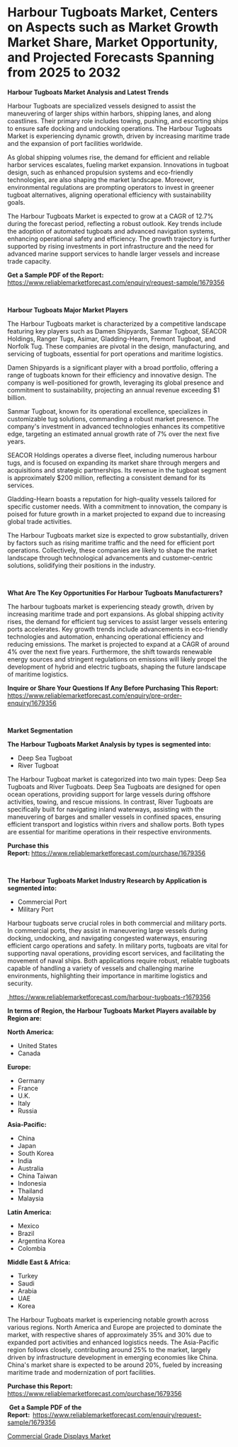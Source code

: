 <p><h1>Harbour Tugboats Market, Centers on Aspects such as Market Growth Market Share, Market Opportunity, and Projected Forecasts Spanning from 2025 to 2032</h1></p><p><strong>Harbour Tugboats Market Analysis and Latest Trends</strong></p>
<p><p>Harbour Tugboats are specialized vessels designed to assist the maneuvering of larger ships within harbors, shipping lanes, and along coastlines. Their primary role includes towing, pushing, and escorting ships to ensure safe docking and undocking operations. The Harbour Tugboats Market is experiencing dynamic growth, driven by increasing maritime trade and the expansion of port facilities worldwide. </p><p>As global shipping volumes rise, the demand for efficient and reliable harbor services escalates, fueling market expansion. Innovations in tugboat design, such as enhanced propulsion systems and eco-friendly technologies, are also shaping the market landscape. Moreover, environmental regulations are prompting operators to invest in greener tugboat alternatives, aligning operational efficiency with sustainability goals.</p><p>The Harbour Tugboats Market is expected to grow at a CAGR of 12.7% during the forecast period, reflecting a robust outlook. Key trends include the adoption of automated tugboats and advanced navigation systems, enhancing operational safety and efficiency. The growth trajectory is further supported by rising investments in port infrastructure and the need for advanced marine support services to handle larger vessels and increase trade capacity.</p></p>
<p><strong>Get a Sample PDF of the Report:&nbsp;</strong> <a href="https://www.reliablemarketforecast.com/enquiry/request-sample/1679356?utm_campaign=3282&utm_medium=2&utm_source=Github&utm_content=ia&utm_term=24032025&utm_id=harbour-tugboats">https://www.reliablemarketforecast.com/enquiry/request-sample/1679356</a></p>
<p>&nbsp;</p>
<p><strong>Harbour Tugboats Major Market Players</strong></p>
<p><p>The Harbour Tugboats market is characterized by a competitive landscape featuring key players such as Damen Shipyards, Sanmar Tugboat, SEACOR Holdings, Ranger Tugs, Asimar, Gladding-Hearn, Fremont Tugboat, and Norfolk Tug. These companies are pivotal in the design, manufacturing, and servicing of tugboats, essential for port operations and maritime logistics.</p><p>Damen Shipyards is a significant player with a broad portfolio, offering a range of tugboats known for their efficiency and innovative design. The company is well-positioned for growth, leveraging its global presence and commitment to sustainability, projecting an annual revenue exceeding $1 billion.</p><p>Sanmar Tugboat, known for its operational excellence, specializes in customizable tug solutions, commanding a robust market presence. The company's investment in advanced technologies enhances its competitive edge, targeting an estimated annual growth rate of 7% over the next five years.</p><p>SEACOR Holdings operates a diverse fleet, including numerous harbour tugs, and is focused on expanding its market share through mergers and acquisitions and strategic partnerships. Its revenue in the tugboat segment is approximately $200 million, reflecting a consistent demand for its services.</p><p>Gladding-Hearn boasts a reputation for high-quality vessels tailored for specific customer needs. With a commitment to innovation, the company is poised for future growth in a market projected to expand due to increasing global trade activities.</p><p>The Harbour Tugboats market size is expected to grow substantially, driven by factors such as rising maritime traffic and the need for efficient port operations. Collectively, these companies are likely to shape the market landscape through technological advancements and customer-centric solutions, solidifying their positions in the industry.</p></p>
<p>&nbsp;</p>
<p><strong>What Are The Key Opportunities For Harbour Tugboats Manufacturers?</strong></p>
<p><p>The harbour tugboats market is experiencing steady growth, driven by increasing maritime trade and port expansions. As global shipping activity rises, the demand for efficient tug services to assist larger vessels entering ports accelerates. Key growth trends include advancements in eco-friendly technologies and automation, enhancing operational efficiency and reducing emissions. The market is projected to expand at a CAGR of around 4% over the next five years. Furthermore, the shift towards renewable energy sources and stringent regulations on emissions will likely propel the development of hybrid and electric tugboats, shaping the future landscape of maritime logistics.</p></p>
<p><strong>Inquire or Share Your Questions If Any Before Purchasing This Report:</strong> <a href="https://www.reliablemarketforecast.com/enquiry/pre-order-enquiry/1679356?utm_campaign=3282&utm_medium=2&utm_source=Github&utm_content=ia&utm_term=24032025&utm_id=harbour-tugboats">https://www.reliablemarketforecast.com/enquiry/pre-order-enquiry/1679356</a></p>
<p>&nbsp;</p>
<p><strong>Market Segmentation</strong></p>
<p><strong>The Harbour Tugboats Market Analysis by types is segmented into:</strong></p>
<p><ul><li>Deep Sea Tugboat</li><li>River Tugboat</li></ul></p>
<p><p>The Harbour Tugboat market is categorized into two main types: Deep Sea Tugboats and River Tugboats. Deep Sea Tugboats are designed for open ocean operations, providing support for large vessels during offshore activities, towing, and rescue missions. In contrast, River Tugboats are specifically built for navigating inland waterways, assisting with the maneuvering of barges and smaller vessels in confined spaces, ensuring efficient transport and logistics within rivers and shallow ports. Both types are essential for maritime operations in their respective environments.</p></p>
<p><strong>Purchase this Report:&nbsp;</strong><a href="https://www.reliablemarketforecast.com/purchase/1679356?utm_campaign=3282&utm_medium=2&utm_source=Github&utm_content=ia&utm_term=24032025&utm_id=harbour-tugboats">https://www.reliablemarketforecast.com/purchase/1679356</a></p>
<p>&nbsp;</p>
<p><strong>The Harbour Tugboats Market Industry Research by Application is segmented into:</strong></p>
<p><ul><li>Commercial Port</li><li>Military Port</li></ul></p>
<p><p>Harbour tugboats serve crucial roles in both commercial and military ports. In commercial ports, they assist in maneuvering large vessels during docking, undocking, and navigating congested waterways, ensuring efficient cargo operations and safety. In military ports, tugboats are vital for supporting naval operations, providing escort services, and facilitating the movement of naval ships. Both applications require robust, reliable tugboats capable of handling a variety of vessels and challenging marine environments, highlighting their importance in maritime logistics and security.</p></p>
<p><a href="https://www.reliablemarketforecast.com/harbour-tugboats-r1679356?utm_campaign=3282&utm_medium=2&utm_source=Github&utm_content=ia&utm_term=24032025&utm_id=harbour-tugboats">&nbsp;https://www.reliablemarketforecast.com/harbour-tugboats-r1679356</a></p>
<p><strong>In terms of Region, the Harbour Tugboats Market Players available by Region are:</strong></p>
<p>
    <p> <strong> North America: </strong>
        <ul>
            <li>United States</li>
            <li>Canada</li>
        </ul>
        </p> 
    <p> <strong> Europe: </strong>
        <ul>
            <li>Germany</li>
            <li>France</li>
            <li>U.K.</li>
            <li>Italy</li>
            <li>Russia</li>
        </ul>
        </p> 
    <p> <strong> Asia-Pacific: </strong>
        <ul>
            <li>China</li>
            <li>Japan</li>
            <li>South Korea</li>
            <li>India</li>
            <li>Australia</li>
            <li>China Taiwan</li>
            <li>Indonesia</li>
            <li>Thailand</li>
            <li>Malaysia</li>
        </ul>
        </p> 
    <p> <strong> Latin America: </strong>
        <ul>
            <li>Mexico</li>
            <li>Brazil</li>
            <li>Argentina Korea</li>
            <li>Colombia</li>
        </ul>
        </p> 
    <p> <strong> Middle East & Africa: </strong>
        <ul>
            <li>Turkey</li>
            <li>Saudi</li>
            <li>Arabia</li>
            <li>UAE</li>
            <li>Korea</li>
        </ul>
    </p>
    </p>
<p><p>The Harbour Tugboats market is experiencing notable growth across various regions. North America and Europe are projected to dominate the market, with respective shares of approximately 35% and 30% due to expanded port activities and enhanced logistics needs. The Asia-Pacific region follows closely, contributing around 25% to the market, largely driven by infrastructure development in emerging economies like China. China's market share is expected to be around 20%, fueled by increasing maritime trade and modernization of port facilities.</p></p>
<p><strong>Purchase this Report: </strong><a href="https://www.reliablemarketforecast.com/purchase/1679356?utm_campaign=3282&utm_medium=2&utm_source=Github&utm_content=ia&utm_term=24032025&utm_id=harbour-tugboats">https://www.reliablemarketforecast.com/purchase/1679356</a></p>
<p>&nbsp;<strong>Get a Sample PDF of the Report:&nbsp;&nbsp;</strong><a href="https://www.reliablemarketforecast.com/enquiry/request-sample/1679356?utm_campaign=3282&utm_medium=2&utm_source=Github&utm_content=ia&utm_term=24032025&utm_id=harbour-tugboats">https://www.reliablemarketforecast.com/enquiry/request-sample/1679356</a></p>
<p><strong></strong></p>
<p><p><a href="https://github.com/denbelnmer50/Market-Research-Report-List-1/blob/main/commercial-grade-displays-market.md?utm_campaign=3282&utm_medium=2&utm_source=Github&utm_content=ia&utm_term=24032025&utm_id=harbour-tugboats">Commercial Grade Displays Market</a></p></p>